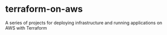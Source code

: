 # terraform-on-aws
A series of projects for deploying infrastructure and running applications on AWS with Terraform
